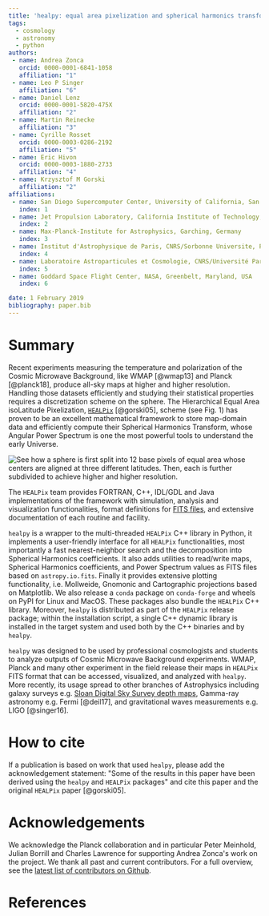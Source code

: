 ```yaml
---
title: 'healpy: equal area pixelization and spherical harmonics transforms for data on the sphere in Python'
tags:
  - cosmology
  - astronomy
  - python
authors:
 - name: Andrea Zonca
   orcid: 0000-0001-6841-1058
   affiliation: "1"
 - name: Leo P Singer
   affiliation: "6"
 - name: Daniel Lenz
   orcid: 0000-0001-5820-475X
   affiliation: "2"
 - name: Martin Reinecke
   affiliation: "3"
 - name: Cyrille Rosset
   orcid: 0000-0003-0286-2192
   affiliation: "5"
 - name: Eric Hivon
   orcid: 0000-0003-1880-2733
   affiliation: "4"
 - name: Krzysztof M Gorski
   affiliation: "2"
affiliations:
 - name: San Diego Supercomputer Center, University of California, San Diego, USA
   index: 1
 - name: Jet Propulsion Laboratory, California Institute of Technology, Pasadena, California, USA
   index: 2
 - name: Max-Planck-Institute for Astrophysics, Garching, Germany
   index: 3
 - name: Institut d'Astrophysique de Paris, CNRS/Sorbonne Universite, Paris, France
   index: 4
 - name: Laboratoire Astroparticules et Cosmologie, CNRS/Université Paris Diderot, Paris, France
   index: 5
 - name: Goddard Space Flight Center, NASA, Greenbelt, Maryland, USA
   index: 6

date: 1 February 2019
bibliography: paper.bib
---
```


# Summary

Recent experiments measuring the temperature and polarization of the Cosmic
Microwave Background, like WMAP [@wmap13] and Planck [@planck18], produce all-sky maps at higher
and higher resolution.
Handling those datasets efficiently and studying their statistical properties
requires a discretization scheme on the sphere.
The Hierarchical Equal Area isoLatitude Pixelization, [``HEALPix``](https://healpix.sourceforge.io) [@gorski05], scheme (see Fig. 1)
has proven to be an excellent mathematical framework to store map-domain data
and efficiently compute their Spherical Harmonics Transform, whose Angular
Power Spectrum is one the most powerful tools to understand the early Universe.

![See how a sphere is first split into 12 base
pixels of equal area whose centers are aligned at three different latitudes. Then, each is further subdivided to achieve higher and higher resolution.](healpix_grid.png)

The ``HEALPix`` team provides FORTRAN, C++, IDL/GDL and Java implementations of the framework with simulation, analysis and visualization functionalities,
format definitions for [FITS files](https://healpix.sourceforge.io/data/examples/),
and extensive documentation of each routine and facility.

``healpy`` is a wrapper to the multi-threaded ``HEALPix`` C++ library in Python, it implements
a user-friendly interface for all ``HEALPix`` functionalities, most importantly a fast nearest-neighbor search and the decomposition into Spherical Harmonics coefficients.
It also adds utilities to read/write maps, Spherical Harmonics coefficients, and
Power Spectrum values as FITS files based on ``astropy.io.fits``.
Finally it provides extensive plotting functionality, i.e. Mollweide, Gnomonic and Cartographic
projections based on Matplotlib.
We also release a ``conda`` package on ``conda-forge`` and wheels on PyPI for Linux and MacOS. These packages
also bundle the ``HEALPix`` C++ library. Moreover, ``healpy`` is distributed as part of the ``HEALPix`` release package;
within the installation script, a single C++ dynamic library is installed in the target system and used both by the C++
binaries and by ``healpy``.

``healpy`` was designed to be used by professional cosmologists and students to analyze
outputs of Cosmic Microwave Background experiments. WMAP, Planck
and many other experiment in the field release their maps
in ``HEALPix`` FITS format that can be accessed, visualized, and analyzed with ``healpy``.
More recently, its usage spread to
other branches of Astrophysics including galaxy surveys e.g. [Sloan Digital
Sky Survey depth maps](http://risa.stanford.edu/redmapper/), Gamma-ray astronomy
e.g. Fermi [@deil17], and gravitational waves measurements e.g. LIGO [@singer16].

# How to cite

If a publication is based on work that used ``healpy``, please add the acknowledgement
statement: "Some of the results in this paper have been derived using the ``healpy`` and ``HEALPix`` packages"
and cite this paper and the original ``HEALPix`` paper [@gorski05].

# Acknowledgements

We acknowledge the Planck collaboration and in particular Peter Meinhold, Julian Borrill and Charles Lawrence
for supporting Andrea Zonca's work on the project. We thank all past and current contributors. For a full overview, see
the [latest list of contributors on Github](https://github.com/healpy/healpy/graphs/contributors).

# References
